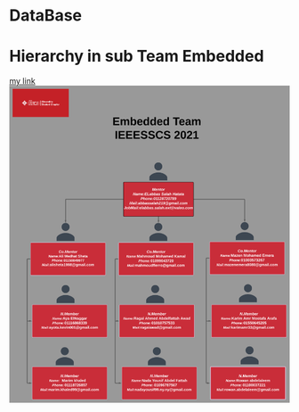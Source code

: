 # DataBase 
# Hierarchy in sub Team Embedded
[my link](https://github.com/IEEE-SSCS-EmbeddedSubTeam/DataBase/blob/main/index.html)
![alt text](https://github.com/IEEE-SSCS-EmbeddedSubTeam/DataBase/blob/main/Blank%20diagram.png)
